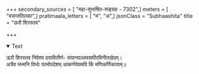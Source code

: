 +++
secondary_sources = [ "महा-सुभाषित-सङ्ग्रहः - 7302",]
meters = [ "वसन्ततिलका",]
pratimaala_letters = [ "म", "अ",]
jsonClass = "Subhaashita"
title = "ऊरौ शिरस्तव"

+++

<details open><summary>Text</summary>

ऊरौ शिरस्तव निवेश्य दयावितीर्ण- संयानपल्लवसमीरविनीतखेदम्।  
अत्रैव जन्मनि विभोः परमोपदेशम् आकर्णयेयमपि किं मणिकर्णिकायाम्॥
</details>
